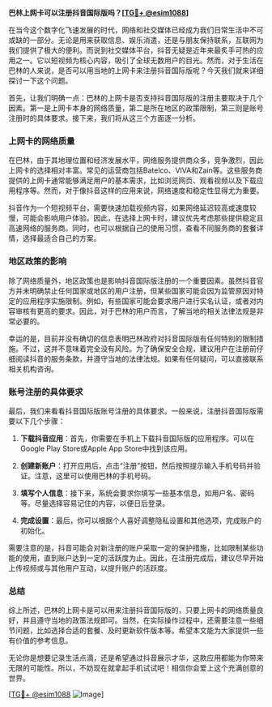 **巴林上网卡可以注册抖音国际版吗？[[TG💪+ @esim1088](https://t.me/s/esim1088)]**

在当今这个数字化飞速发展的时代，网络和社交媒体已经成为我们日常生活中不可或缺的一部分。无论是用来获取信息、娱乐消遣，还是与朋友保持联系，互联网为我们提供了极大的便利。而说到社交媒体平台，抖音无疑是近年来最炙手可热的应用之一。它以短视频为核心内容，吸引了全球无数用户的目光。然而，对于生活在巴林的人来说，是否可以用当地的上网卡来注册抖音国际版呢？今天我们就来详细探讨一下这个问题。

首先，让我们明确一点：巴林的上网卡是否支持抖音国际版的注册主要取决于几个因素。第一是上网卡本身的网络质量，第二是所在地区的政策限制，第三则是账号注册时的具体要求。接下来，我们将从这三个方面逐一分析。

### 上网卡的网络质量

在巴林，由于其地理位置和经济发展水平，网络服务提供商众多，竞争激烈，因此上网卡的选择相对丰富。常见的运营商包括Batelco、VIVA和Zain等。这些服务商提供的上网卡通常能够满足用户的基本需求，比如浏览网页、观看视频以及下载应用程序等。然而，对于像抖音这样的应用来说，网络速度和稳定性显得尤为重要。

抖音作为一个短视频平台，需要快速加载视频内容，如果网络延迟较高或速度较慢，可能会影响用户体验。因此，在选择上网卡时，建议优先考虑那些提供稳定且高速网络的服务商。同时，也可以根据自己的使用习惯，查看不同服务商的套餐详情，选择最适合自己的方案。

### 地区政策的影响

除了网络质量外，地区政策也是影响抖音国际版注册的一个重要因素。虽然抖音官方并未明确禁止任何国家或地区的用户注册，但某些国家可能会因为监管原因对特定的应用程序实施限制。例如，有些国家可能会要求用户进行实名认证，或者对内容审核有更高的要求。因此，对于巴林的用户而言，了解当地的相关法律法规是非常必要的。

幸运的是，目前并没有确切的信息表明巴林政府对抖音国际版有任何特别的限制措施。不过，这并不意味着完全没有风险。为了确保安全合规，建议用户在注册前仔细阅读抖音的服务条款，并遵守当地的法律法规。如果有任何疑问，可以直接联系相关机构咨询。

### 账号注册的具体要求

最后，我们来看看抖音国际版账号注册的具体要求。一般来说，注册抖音国际版需要以下几个步骤：

1. **下载抖音应用**：首先，你需要在手机上下载抖音国际版的应用程序。可以在Google Play Store或Apple App Store中找到该应用。
   
2. **创建新账户**：打开应用后，点击“注册”按钮，然后按照提示输入手机号码并验证。注意，这里可以使用巴林的手机号码。

3. **填写个人信息**：接下来，系统会要求你填写一些基本信息，如用户名、密码等。尽量选择容易记住的内容，以便日后登录。

4. **完成设置**：最后，你可以根据个人喜好调整隐私设置和其他选项，完成账户的初始化。

需要注意的是，抖音可能会对新注册的账户采取一定的保护措施，比如限制某些功能的使用，直到账户达到一定的活跃度为止。因此，在注册完成后，建议尽早开始上传视频或与其他用户互动，以提升账户的活跃度。

### 总结

综上所述，巴林的上网卡是可以用来注册抖音国际版的，只要上网卡的网络质量良好，并且遵守当地的政策法规即可。当然，在实际操作过程中，还需要注意一些细节问题，比如选择合适的套餐、及时更新软件版本等。希望本文能为大家提供一些有价值的参考信息。

无论你是想要记录生活点滴，还是希望通过抖音展示才华，这款应用都能为你带来无限的可能性。所以，不妨现在就拿起手机试试吧！相信你会爱上这个充满创意的世界。

[[TG💪+ @esim1088](https://t.me/s/esim1088) ![Image](https://i.postimg.cc/4NQfJmqS/Snipaste-2025-05-13-00-14-12.png)]
